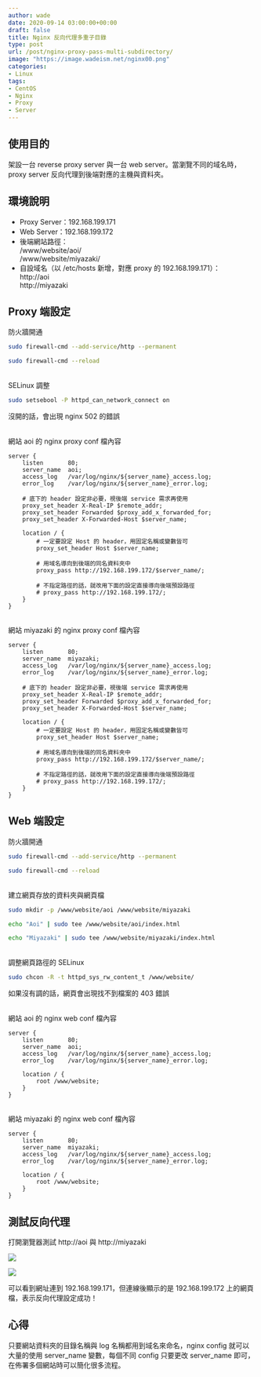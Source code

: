 ```yaml
---
author: wade
date: 2020-09-14 03:00:00+00:00
draft: false
title: Nginx 反向代理多重子目錄
type: post
url: /post/nginx-proxy-pass-multi-subdirectory/
image: "https://image.wadeism.net/nginx00.png"
categories:
- Linux
tags:
- CentOS
- Nginx
- Proxy
- Server
---
```


## 使用目的

架設一台 reverse proxy server 與一台 web server。當瀏覽不同的域名時，proxy server 反向代理到後端對應的主機與資料夾。

## 環境說明

* Proxy Server：<span class="hl-green">192.168.199.171</span>
* Web Server：<span class="hl-green">192.168.199.172</span>
* 後端網站路徑：  
/www/website/aoi/  
/www/website/miyazaki/
* 自設域名（以 /etc/hosts 新增，對應 proxy 的 192.168.199.171）：  
http://aoi  
http://miyazaki


## Proxy 端設定

防火牆開通

```bash
sudo firewall-cmd --add-service/http --permanent
```

```bash
sudo firewall-cmd --reload
```

\
SELinux 調整

```bash
sudo setsebool -P httpd_can_network_connect on
```

沒開的話，會出現 nginx 502 的錯誤

\
網站 aoi 的 nginx proxy conf 檔內容

```nginx
server {
    listen       80;
    server_name  aoi;
    access_log   /var/log/nginx/${server_name}_access.log;
    error_log    /var/log/nginx/${server_name}_error.log;

    # 底下的 header 設定非必要，視後端 service 需求再使用
    proxy_set_header X-Real-IP $remote_addr;
    proxy_set_header Forwarded $proxy_add_x_forwarded_for;
    proxy_set_header X-Forwarded-Host $server_name;

    location / {
        # 一定要設定 Host 的 header，用固定名稱或變數皆可
        proxy_set_header Host $server_name;

        # 用域名導向到後端的同名資料夾中
        proxy_pass http://192.168.199.172/$server_name/;

        # 不指定路徑的話，就改用下面的設定直接導向後端預設路徑
        # proxy_pass http://192.168.199.172/;
    }
}
```

\
網站 miyazaki 的 nginx proxy conf 檔內容

```nginx
server {
    listen       80;
    server_name  miyazaki;
    access_log   /var/log/nginx/${server_name}_access.log;
    error_log    /var/log/nginx/${server_name}_error.log;

    # 底下的 header 設定非必要，視後端 service 需求再使用
    proxy_set_header X-Real-IP $remote_addr;
    proxy_set_header Forwarded $proxy_add_x_forwarded_for;
    proxy_set_header X-Forwarded-Host $server_name;

    location / {
        # 一定要設定 Host 的 header，用固定名稱或變數皆可
        proxy_set_header Host $server_name;

        # 用域名導向到後端的同名資料夾中
        proxy_pass http://192.168.199.172/$server_name/;

        # 不指定路徑的話，就改用下面的設定直接導向後端預設路徑
        # proxy_pass http://192.168.199.172/;
    }
}
```


## Web 端設定

防火牆開通

```bash
sudo firewall-cmd --add-service/http --permanent
```

```bash
sudo firewall-cmd --reload
```

\
建立網頁存放的資料夾與網頁檔

```bash
sudo mkdir -p /www/website/aoi /www/website/miyazaki
```

```bash
echo "Aoi" | sudo tee /www/website/aoi/index.html
```

```bash
echo "Miyazaki" | sudo tee /www/website/miyazaki/index.html
```

\
調整網頁路徑的 SELinux

```bash
sudo chcon -R -t httpd_sys_rw_content_t /www/website/
```

如果沒有調的話，網頁會出現找不到檔案的 403 錯誤

\
網站 aoi 的 nginx web conf 檔內容

```nginx
server {
    listen       80;
    server_name  aoi;
    access_log   /var/log/nginx/${server_name}_access.log;
    error_log    /var/log/nginx/${server_name}_error.log;

    location / {
        root /www/website;
    }
}
```

\
網站 miyazaki 的 nginx web conf 檔內容

```nginx
server {
    listen       80;
    server_name  miyazaki;
    access_log   /var/log/nginx/${server_name}_access.log;
    error_log    /var/log/nginx/${server_name}_error.log;

    location / {
        root /www/website;
    }
}
```

## 測試反向代理

打開瀏覽器測試 http://aoi 與 http://miyazaki

![](https://image.wadeism.net/reproxym01.png)

![](https://image.wadeism.net/reproxym02.png)

可以看到網址連到 <span class="hl-green">192.168.199.171</span>，但連線後顯示的是 <span class="hl-green">192.168.199.172</span> 上的網頁檔，表示反向代理設定成功！


## 心得

只要網站資料夾的目錄名稱與 log 名稱都用到域名來命名，nginx config 就可以大量的使用 <span class="hl-blue">server_name</span> 變數，每個不同 config 只要更改 server_name 即可，在佈署多個網站時可以簡化很多流程。
